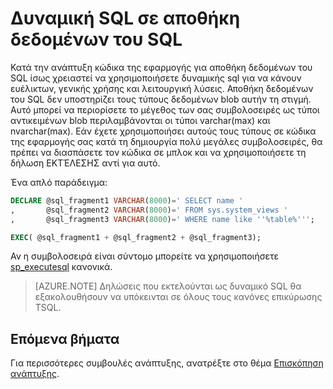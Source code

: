 <properties
   pageTitle="Δυναμική SQL σε αποθήκη δεδομένων του SQL | Microsoft Azure"
   description="Συμβουλές για τη χρήση δυναμικής SQL σε αποθήκη δεδομένων του SQL Azure για την ανάπτυξη λύσεων."
   services="sql-data-warehouse"
   documentationCenter="NA"
   authors="jrowlandjones"
   manager="barbkess"
   editor=""/>

<tags
   ms.service="sql-data-warehouse"
   ms.devlang="NA"
   ms.topic="article"
   ms.tgt_pltfrm="NA"
   ms.workload="data-services"
   ms.date="06/14/2016"
   ms.author="jrj;barbkess;sonyama"/>

# <a name="dynamic-sql-in-sql-data-warehouse"></a>Δυναμική SQL σε αποθήκη δεδομένων του SQL
Κατά την ανάπτυξη κώδικα της εφαρμογής για αποθήκη δεδομένων του SQL ίσως χρειαστεί να χρησιμοποιήσετε δυναμικής sql για να κάνουν ευέλικτων, γενικής χρήσης και λειτουργική λύσεις. Αποθήκη δεδομένων του SQL δεν υποστηρίζει τους τύπους δεδομένων blob αυτήν τη στιγμή. Αυτό μπορεί να περιορίσετε το μέγεθος των σας συμβολοσειρές ως τύποι αντικειμένων blob περιλαμβάνονται οι τύποι varchar(max) και nvarchar(max). Εάν έχετε χρησιμοποιήσει αυτούς τους τύπους σε κώδικα της εφαρμογής σας κατά τη δημιουργία πολύ μεγάλες συμβολοσειρές, θα πρέπει να διασπάσετε τον κώδικα σε μπλοκ και να χρησιμοποιήσετε τη δήλωση ΕΚΤΈΛΕΣΗΣ αντί για αυτό.

Ένα απλό παράδειγμα:

```sql
DECLARE @sql_fragment1 VARCHAR(8000)=' SELECT name '
,       @sql_fragment2 VARCHAR(8000)=' FROM sys.system_views '
,       @sql_fragment3 VARCHAR(8000)=' WHERE name like ''%table%''';

EXEC( @sql_fragment1 + @sql_fragment2 + @sql_fragment3);
```

Αν η συμβολοσειρά είναι σύντομο μπορείτε να χρησιμοποιήσετε [sp_executesql][] κανονικά.

> [AZURE.NOTE] Δηλώσεις που εκτελούνται ως δυναμικό SQL θα εξακολουθήσουν να υπόκεινται σε όλους τους κανόνες επικύρωσης TSQL.

## <a name="next-steps"></a>Επόμενα βήματα
Για περισσότερες συμβουλές ανάπτυξης, ανατρέξτε στο θέμα [Επισκόπηση ανάπτυξης][].

<!--Image references-->

<!--Article references-->
[Επισκόπηση ανάπτυξης]: sql-data-warehouse-overview-develop.md

<!--MSDN references-->
[sp_executesql]: https://msdn.microsoft.com/library/ms188001.aspx

<!--Other Web references-->
